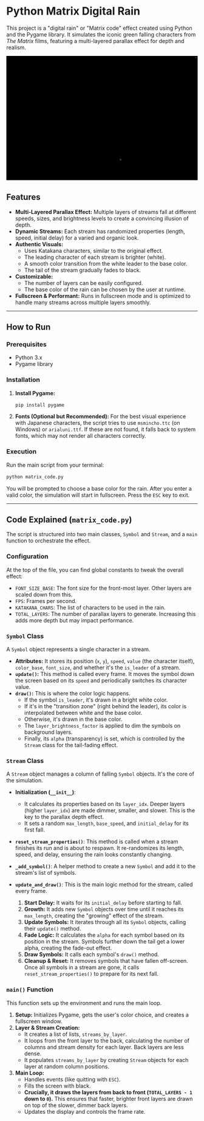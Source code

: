 # Python Matrix Digital Rain



This project is a "digital rain" or "Matrix code" effect created using Python and the Pygame library. It simulates the iconic green falling characters from *The Matrix* films, featuring a multi-layered parallax effect for depth and realism.

![Output](https://raw.githubusercontent.com/farhansabbir/py-matrix-waterdrops/main/animation.gif)


## Features

*   **Multi-Layered Parallax Effect:** Multiple layers of streams fall at different speeds, sizes, and brightness levels to create a convincing illusion of depth.
*   **Dynamic Streams:** Each stream has randomized properties (length, speed, initial delay) for a varied and organic look.
*   **Authentic Visuals:**
    *   Uses Katakana characters, similar to the original effect.
    *   The leading character of each stream is brighter (white).
    *   A smooth color transition from the white leader to the base color.
    *   The tail of the stream gradually fades to black.
*   **Customizable:**
    *   The number of layers can be easily configured.
    *   The base color of the rain can be chosen by the user at runtime.
*   **Fullscreen & Performant:** Runs in fullscreen mode and is optimized to handle many streams across multiple layers smoothly.

---

## How to Run

### Prerequisites

*   Python 3.x
*   Pygame library

### Installation

1.  **Install Pygame:**
    ```bash
    pip install pygame
    ```

2.  **Fonts (Optional but Recommended):**
    For the best visual experience with Japanese characters, the script tries to use `msmincho.ttc` (on Windows) or `arialuni.ttf`. If these are not found, it falls back to system fonts, which may not render all characters correctly.

### Execution

Run the main script from your terminal:

```bash
python matrix_code.py
```

You will be prompted to choose a base color for the rain. After you enter a valid color, the simulation will start in fullscreen. Press the `ESC` key to exit.

---

## Code Explained (`matrix_code.py`)

The script is structured into two main classes, `Symbol` and `Stream`, and a `main` function to orchestrate the effect.

### Configuration

At the top of the file, you can find global constants to tweak the overall effect:

*   `FONT_SIZE_BASE`: The font size for the front-most layer. Other layers are scaled down from this.
*   `FPS`: Frames per second.
*   `KATAKANA_CHARS`: The list of characters to be used in the rain.
*   `TOTAL_LAYERS`: The number of parallax layers to generate. Increasing this adds more depth but may impact performance.

### `Symbol` Class

A `Symbol` object represents a single character in a stream.

*   **Attributes:** It stores its position (`x`, `y`), `speed`, `value` (the character itself), `color_base`, `font_size`, and whether it's the `is_leader` of a stream.
*   **`update()`:** This method is called every frame. It moves the symbol down the screen based on its `speed` and periodically switches its character value.
*   **`draw()`:** This is where the color logic happens.
    *   If the symbol `is_leader`, it's drawn in a bright white color.
    *   If it's in the "transition zone" (right behind the leader), its color is interpolated between white and the base color.
    *   Otherwise, it's drawn in the base color.
    *   The `layer_brightness_factor` is applied to dim the symbols on background layers.
    *   Finally, its `alpha` (transparency) is set, which is controlled by the `Stream` class for the tail-fading effect.

### `Stream` Class

A `Stream` object manages a column of falling `Symbol` objects. It's the core of the simulation.

*   **Initialization (`__init__`)**:
    *   It calculates its properties based on its `layer_idx`. Deeper layers (higher `layer_idx`) are made dimmer, smaller, and slower. This is the key to the parallax depth effect.
    *   It sets a random `max_length`, `base_speed`, and `initial_delay` for its first fall.

*   **`reset_stream_properties()`**: This method is called when a stream finishes its run and is about to respawn. It re-randomizes its length, speed, and delay, ensuring the rain looks constantly changing.

*   **`_add_symbol()`**: A helper method to create a new `Symbol` and add it to the stream's list of symbols.

*   **`update_and_draw()`**: This is the main logic method for the stream, called every frame.
    1.  **Start Delay:** It waits for its `initial_delay` before starting to fall.
    2.  **Growth:** It adds new `Symbol` objects over time until it reaches its `max_length`, creating the "growing" effect of the stream.
    3.  **Update Symbols:** It iterates through all its `Symbol` objects, calling their `update()` method.
    4.  **Fade Logic:** It calculates the `alpha` for each symbol based on its position in the stream. Symbols further down the tail get a lower alpha, creating the fade-out effect.
    5.  **Draw Symbols:** It calls each symbol's `draw()` method.
    6.  **Cleanup & Reset:** It removes symbols that have fallen off-screen. Once all symbols in a stream are gone, it calls `reset_stream_properties()` to prepare for its next fall.

### `main()` Function

This function sets up the environment and runs the main loop.

1.  **Setup:** Initializes Pygame, gets the user's color choice, and creates a fullscreen window.
2.  **Layer & Stream Creation:**
    *   It creates a list of lists, `streams_by_layer`.
    *   It loops from the front layer to the back, calculating the number of columns and stream density for each layer. Back layers are less dense.
    *   It populates `streams_by_layer` by creating `Stream` objects for each layer at random column positions.
3.  **Main Loop:**
    *   Handles events (like quitting with `ESC`).
    *   Fills the screen with black.
    *   **Crucially, it draws the layers from back to front (`TOTAL_LAYERS - 1` down to `0`).** This ensures that faster, brighter front layers are drawn on top of the slower, dimmer back layers.
    *   Updates the display and controls the frame rate.